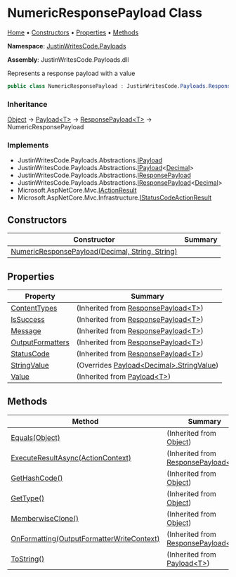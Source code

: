 # NumericResponsePayload Class

[Home](../../README.md) &#x2022; [Constructors](#constructors) &#x2022; [Properties](#properties) &#x2022; [Methods](#methods)

**Namespace**: [JustinWritesCode.Payloads](../README.md)

**Assembly**: JustinWritesCode\.Payloads\.dll

  
Represents a response payload with a  value

```csharp
public class NumericResponsePayload : JustinWritesCode.Payloads.ResponsePayload<decimal>
```

### Inheritance

[Object](https://docs.microsoft.com/en-us/dotnet/api/system.object) &#x2192; [Payload\<T\>](../Payload-1/README.md) &#x2192; [ResponsePayload\<T\>](../ResponsePayload-1/README.md) &#x2192; NumericResponsePayload

### Implements

* JustinWritesCode\.Payloads\.Abstractions\.[IPayload](../Abstractions/IPayload/README.md)
* JustinWritesCode\.Payloads\.Abstractions\.[IPayload](../Abstractions/IPayload-1/README.md)\<[Decimal](https://docs.microsoft.com/en-us/dotnet/api/system.decimal)\>
* JustinWritesCode\.Payloads\.Abstractions\.[IResponsePayload](../Abstractions/IResponsePayload/README.md)
* JustinWritesCode\.Payloads\.Abstractions\.[IResponsePayload](../Abstractions/IResponsePayload-1/README.md)\<[Decimal](https://docs.microsoft.com/en-us/dotnet/api/system.decimal)\>
* Microsoft\.AspNetCore\.Mvc\.[IActionResult](https://docs.microsoft.com/en-us/dotnet/api/microsoft.aspnetcore.mvc.iactionresult)
* Microsoft\.AspNetCore\.Mvc\.Infrastructure\.[IStatusCodeActionResult](https://docs.microsoft.com/en-us/dotnet/api/microsoft.aspnetcore.mvc.infrastructure.istatuscodeactionresult)

## Constructors

| Constructor | Summary |
| ----------- | ------- |
| [NumericResponsePayload(Decimal, String, String)](-ctor/README.md) | |

## Properties

| Property | Summary |
| -------- | ------- |
| [ContentTypes](../ResponsePayload-1/ContentTypes/README.md) |  \(Inherited from [ResponsePayload\<T\>](../ResponsePayload-1/README.md)\) |
| [IsSuccess](../ResponsePayload-1/IsSuccess/README.md) |  \(Inherited from [ResponsePayload\<T\>](../ResponsePayload-1/README.md)\) |
| [Message](../ResponsePayload-1/Message/README.md) |  \(Inherited from [ResponsePayload\<T\>](../ResponsePayload-1/README.md)\) |
| [OutputFormatters](../ResponsePayload-1/OutputFormatters/README.md) |  \(Inherited from [ResponsePayload\<T\>](../ResponsePayload-1/README.md)\) |
| [StatusCode](../ResponsePayload-1/StatusCode/README.md) |  \(Inherited from [ResponsePayload\<T\>](../ResponsePayload-1/README.md)\) |
| [StringValue](StringValue/README.md) |  \(Overrides [Payload\<Decimal\>.StringValue](../Payload-1/StringValue/README.md)\) |
| [Value](../Payload-1/Value/README.md) |  \(Inherited from [Payload\<T\>](../Payload-1/README.md)\) |

## Methods

| Method | Summary |
| ------ | ------- |
| [Equals(Object)](https://docs.microsoft.com/en-us/dotnet/api/system.object.equals) |  \(Inherited from [Object](https://docs.microsoft.com/en-us/dotnet/api/system.object)\) |
| [ExecuteResultAsync(ActionContext)](../ResponsePayload-1/ExecuteResultAsync/README.md) |  \(Inherited from [ResponsePayload\<T\>](../ResponsePayload-1/README.md)\) |
| [GetHashCode()](https://docs.microsoft.com/en-us/dotnet/api/system.object.gethashcode) |  \(Inherited from [Object](https://docs.microsoft.com/en-us/dotnet/api/system.object)\) |
| [GetType()](https://docs.microsoft.com/en-us/dotnet/api/system.object.gettype) |  \(Inherited from [Object](https://docs.microsoft.com/en-us/dotnet/api/system.object)\) |
| [MemberwiseClone()](https://docs.microsoft.com/en-us/dotnet/api/system.object.memberwiseclone) |  \(Inherited from [Object](https://docs.microsoft.com/en-us/dotnet/api/system.object)\) |
| [OnFormatting(OutputFormatterWriteContext)](../ResponsePayload-1/OnFormatting/README.md) |  \(Inherited from [ResponsePayload\<T\>](../ResponsePayload-1/README.md)\) |
| [ToString()](../Payload-1/ToString/README.md) |  \(Inherited from [Payload\<T\>](../Payload-1/README.md)\) |

